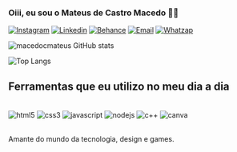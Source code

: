 ### Oiii, eu sou o Mateus de Castro Macedo 🙋‍♂️

[![Instagram](https://img.shields.io/badge/Instagram-E4405F?style=for-the-badge&logo=instagram&logoColor=white)](https://www.instagram.com/mateus_cmacedo/)
[![Linkedin](https://img.shields.io/badge/LinkedIn-0077B5?style=for-the-badge&logo=linkedin&logoColor=white)](https://www.linkedin.com/in/mateus-macedo-767620233/)
[![Behance](https://img.shields.io/badge/Behance-0054F7?style=for-the-badge&logo=behance&logoColor=white)](https://www.behance.net/mateusdesigneng?tracking_source=search_projects%7Cmateusdesigneng)
[![Email](https://img.shields.io/badge/Gmail-D14836?style=for-the-badge&logo=gmail&logoColor=white)](mailto:mateusmacedoeng@gmail.com)
[![Whatzap](https://img.shields.io/badge/WhatsApp-25D366?style=for-the-badge&logo=whatsapp&logoColor=white)](https://web.whatsapp.com/send?phone=5512991628524)

![macedocmateus GitHub stats](https://github-readme-stats.vercel.app/api?username=macedocmateus&show_icons=true&theme=dracula)

![Top Langs](https://github-readme-stats.vercel.app/api/top-langs/?username=macedocmateus&hide_progress=true)


## Ferramentas que eu utilizo no meu dia a dia

<div> <br>

<img align="center" alt="html5" src="https://img.shields.io/badge/HTML5-E34F26?style=for-the-badge&logo=html5&logoColor=white" />

<img align="center" alt="css3" src="https://img.shields.io/badge/CSS3-1572B6?style=for-the-badge&logo=css3&logoColor=white" />

<img align="center" alt="javascript" src="https://img.shields.io/badge/JavaScript-F7DF1E?style=for-the-badge&logo=javascript&logoColor=black" />

<img align="center" alt="nodejs" src="https://img.shields.io/badge/Node.js-43853D?style=for-the-badge&logo=node.js&logoColor=white" />

<img align="center" alt="c++" src="https://img.shields.io/badge/C%2B%2B-00599C?style=for-the-badge&logo=c%2B%2B&logoColor=white" />

<img align="center" alt="canva" src="https://img.shields.io/badge/Canva-%2300C4CC.svg?&style=for-the-badge&logo=Canva&logoColor=white" />
</div> <br>

<p>
Amante do mundo da tecnologia, design e games.
</p>
